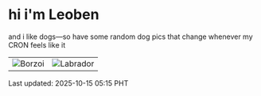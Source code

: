 # hi i'm Leoben

and i like dogs—so have some random dog pics that change whenever my CRON feels like it

|  |  |
|--------|----------|
| ![Borzoi](https://random-dog-vercel.vercel.app/api/random-borzoi?v=1760476539) | ![Labrador](https://random-dog-vercel.vercel.app/api/random-labrador?v=1760476539) |

Last updated: 2025-10-15 05:15 PHT
